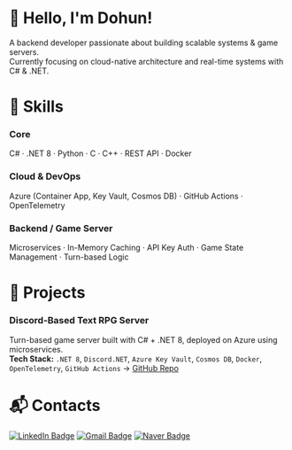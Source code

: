 # 👋 Hello, I'm Dohun!

A backend developer passionate about building scalable systems & game servers.  
Currently focusing on cloud-native architecture and real-time systems with C# & .NET.

# 💪 Skills

### Core
C# · .NET 8 · Python · C  · C++ · REST API · Docker

### Cloud & DevOps
Azure (Container App, Key Vault, Cosmos DB) · GitHub Actions · OpenTelemetry

### Backend / Game Server
Microservices · In-Memory Caching · API Key Auth · Game State Management · Turn-based Logic


# 🚀 Projects

### Discord-Based Text RPG Server  
Turn-based game server built with C# + .NET 8, deployed on Azure using microservices.  
**Tech Stack:** `.NET 8`, `Discord.NET`, `Azure Key Vault`, `Cosmos DB`, `Docker`, `OpenTelemetry`, `GitHub Actions`
→ [GitHub Repo](https://github.com/Dungeon-RPG-Discord-Game-Server)

# :mailbox_with_mail: Contacts
[![LinkedIn Badge](http://img.shields.io/badge/-LinkedIn-003D8F?style=flat-square&logo=github&link=https://soo-vely-dev.tistory.com/)](https://www.linkedin.com/in/dohun-lee-304971313/)
[![Gmail Badge](https://img.shields.io/badge/Gmail-d14836?style=flat-square&logo=Gmail&logoColor=white&link=mailto:kimsh1691@gmail.com)](mailto:vbn9302@gmail.com)
[![Naver Badge](https://img.shields.io/badge/Naver-03C75A?style=flat-square&logo=Naver&logoColor=white&link=mailto:rlatngus1691@naver.com)](mailto:vbn930@naver.com)
